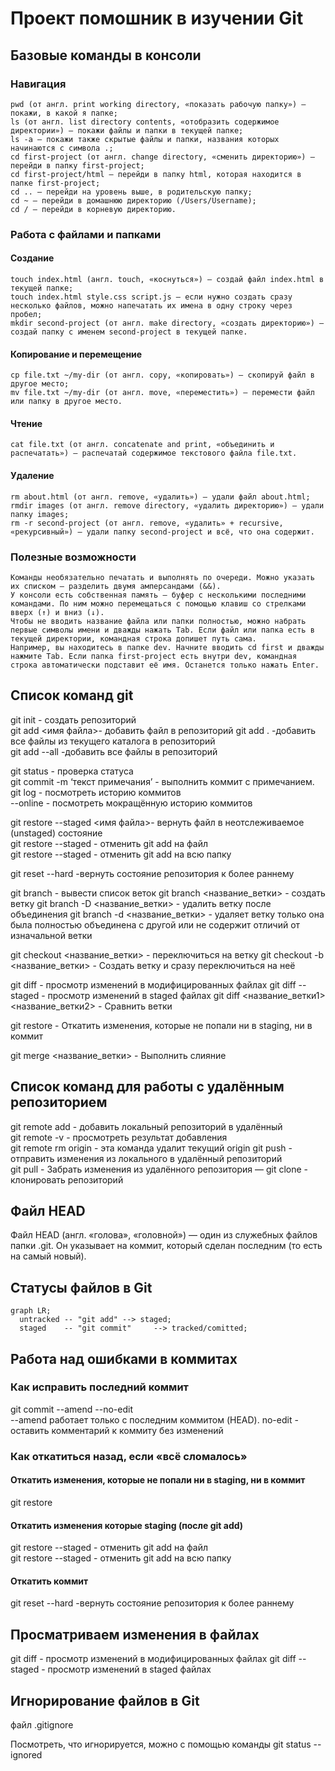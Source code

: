 # Проект помошник в изучении Git

## Базовые команды в консоли
### Навигация

    pwd (от англ. print working directory, «показать рабочую папку») — покажи, в какой я папке;
    ls (от англ. list directory contents, «отобразить содержимое директории») — покажи файлы и папки в текущей папке;
    ls -a — покажи также скрытые файлы и папки, названия которых начинаются с символа .;
    cd first-project (от англ. change directory, «сменить директорию») — перейди в папку first-project;
    cd first-project/html — перейди в папку html, которая находится в папке first-project;
    cd .. — перейди на уровень выше, в родительскую папку;
    cd ~ — перейди в домашнюю директорию (/Users/Username);
    cd / — перейди в корневую директорию.

### Работа с файлами и папками
#### Создание

    touch index.html (англ. touch, «коснуться») — создай файл index.html в текущей папке;
    touch index.html style.css script.js — если нужно создать сразу несколько файлов, можно напечатать их имена в одну строку через пробел;
    mkdir second-project (от англ. make directory, «создать директорию») — создай папку с именем second-project в текущей папке.

#### Копирование и перемещение

    cp file.txt ~/my-dir (от англ. copy, «копировать») — скопируй файл в другое место;
    mv file.txt ~/my-dir (от англ. move, «переместить») — перемести файл или папку в другое место.

#### Чтение

    cat file.txt (от англ. concatenate and print, «объединить и распечатать») — распечатай содержимое текстового файла file.txt.

#### Удаление

    rm about.html (от англ. remove, «удалить») — удали файл about.html;
    rmdir images (от англ. remove directory, «удалить директорию») — удали папку images;
    rm -r second-project (от англ. remove, «удалить» + recursive, «рекурсивный») — удали папку second-project и всё, что она содержит.

### Полезные возможности

    Команды необязательно печатать и выполнять по очереди. Можно указать их списком — разделить двумя амперсандами (&&).
    У консоли есть собственная память — буфер с несколькими последними командами. По ним можно перемещаться с помощью клавиш со стрелками вверх (↑) и вниз (↓).
    Чтобы не вводить название файла или папки полностью, можно набрать первые символы имени и дважды нажать Tab. Если файл или папка есть в текущей директории, командная строка допишет путь сама.
    Например, вы находитесь в папке dev. Начните вводить cd first и дважды нажмите Tab. Если папка first-project есть внутри dev, командная строка автоматически подставит её имя. Останется только нажать Enter.

## Список команд git
  git init - создать репозиторий  
  git add <имя файла>- добавить файл в репозиторий 
  git add . -добавить все файлы из текущего каталога в репозиторий   
  git add --all -добавить все файлы в репозиторий  

  git status - проверка статуса  
  git commit -m ‘текст примечания’ - выполнить коммит с примечанием.  
  git log - посмотреть историю коммитов  
          --online - 	посмотреть мокращённую историю коммитов  
 
  git restore --staged <имя файла>- вернуть файл в неотслеживаемое (unstaged) состояние  
  git restore --staged <file> - отменить git add на файл  
  git restore --staged - отменить git add на всю папку
  
  git reset --hard <commit hash>  -вернуть состояние репозитория к более раннему
 
  git branch - вывести список веток
  git branch <название_ветки> - создать ветку 
  git branch -D <название_ветки> - удалить ветку после объединения 
  git branch -d <название_ветки> - удаляет ветку только она была полностью объединена с другой или не содержит отличий от изначальной ветки

  git checkout <название_ветки> - переключиться на ветку
  git checkout -b <название_ветки> - Создать ветку и сразу переключиться на неё 

  git diff  - просмотр изменений в модифицированных файлах
  git diff --staged - просмотр изменений в staged файлах
  git diff <название_ветки1> <название_ветки2> - Сравнить ветки

  git restore <file> - Откатить изменения, которые не попали ни в staging, ни в коммит

  git merge <название_ветки> - Выполнить слияние 


## Список команд для работы с удалённым репозиторием
  git remote add - добавить локальный репозиторий в удалённый  
  git remote -v - просмотреть результат добавления  
  git remote rm origin - эта команда удалит текущий origin
  git push - отправить изменения из локального в удалённый репозиторий  
  git pull - Забрать изменения из удалённого репозитория — 
  git clone - клонировать репозиторий

## Файл HEAD
Файл HEAD (англ. «голова», «головной») — один из служебных файлов папки .git. Он указывает на коммит, который сделан последним (то есть на самый новый).  

## Статусы файлов в Git

```mermaid
graph LR;
  untracked -- "git add" --> staged;
  staged    -- "git commit"     --> tracked/comitted;
``` 

## Работа над ошибками в коммитах 

### Как исправить последний коммит

 git commit --amend  --no-edit   
	 --amend работает только с последним коммитом (HEAD). no-edit - оставить комментарий к коммиту без изменений  

### Как откатиться назад, если «всё сломалось»  

#### Откатить изменения, которые не попали ни в staging, ни в коммит

 git restore <file>

#### Откатить изменения которые staging (после git add) 

 git restore --staged <file> - отменить git add на файл  
 git restore --staged - отменить git add на всю папку

#### Откатить коммит 

  git reset --hard <commit hash>  -вернуть состояние репозитория к более раннему

## Просматриваем изменения в файлах
  git diff  - просмотр изменений в модифицированных файлах
  git diff --staged - просмотр изменений в staged файлах

## Игнорирование файлов в Git

 файл .gitignore

 Посмотреть, что игнорируется, можно с помощью команды git status --ignored

